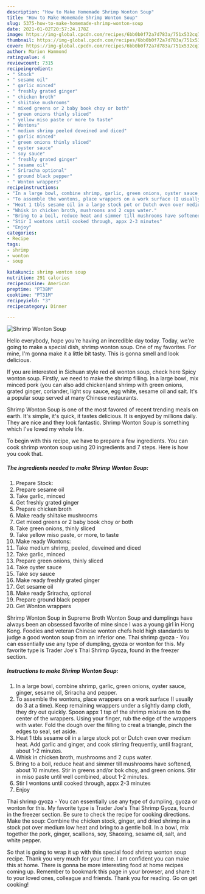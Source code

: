 ```yaml
---
description: "How to Make Homemade Shrimp Wonton Soup"
title: "How to Make Homemade Shrimp Wonton Soup"
slug: 5375-how-to-make-homemade-shrimp-wonton-soup
date: 2021-01-02T20:57:24.178Z
image: https://img-global.cpcdn.com/recipes/6bb0b0f72a7d783a/751x532cq70/shrimp-wonton-soup-recipe-main-photo.jpg
thumbnail: https://img-global.cpcdn.com/recipes/6bb0b0f72a7d783a/751x532cq70/shrimp-wonton-soup-recipe-main-photo.jpg
cover: https://img-global.cpcdn.com/recipes/6bb0b0f72a7d783a/751x532cq70/shrimp-wonton-soup-recipe-main-photo.jpg
author: Marion Hammond
ratingvalue: 4
reviewcount: 7315
recipeingredient:
- " Stock"
- " sesame oil"
- " garlic minced"
- " freshly grated ginger"
- " chicken broth"
- " shiitake mushrooms"
- " mixed greens or 2 baby book choy or both"
- " green onions thinly sliced"
- " yellow miso paste or more to taste"
- " Wontons"
- " medium shrimp peeled deveined and diced"
- " garlic minced"
- " green onions thinly sliced"
- " oyster sauce"
- " soy sauce"
- " freshly grated ginger"
- " sesame oil"
- " Sriracha optional"
- " ground black pepper"
- " Wonton wrappers"
recipeinstructions:
- "In a large bowl, combine shrimp, garlic, green onions, oyster sauce, ginger, sesame oil, Sriracha and pepper."
- "To assemble the wontons, place wrappers on a work surface (I usually do 3 at a time). Keep remaining wrappers under a slightly damp cloth, they dry out quickly. Spoon appx 1 tsp of the shrimp mixture on to the center of the wrappers. Using your finger, rub the edge of the wrappers with water. Fold the dough over the filling to creat a triangle, pinch the edges to seal, set aside."
- "Heat 1 tbls sesame oil in a large stock pot or Dutch oven over medium heat. Add garlic and ginger, and cook stirring frequently, until fragrant, about 1-2 minutes."
- "Whisk in chicken broth, mushrooms and 2 cups water."
- "Bring to a boil, reduce heat and simmer till mushrooms have softened, about 10 minutes. Stir in greens and/or bok choy, and green onions. Stir in miso paste until well combined, about 1-2 minutes."
- "Stir I wontons until cooked through, appx 2-3 minutes"
- "Enjoy"
categories:
- Recipe
tags:
- shrimp
- wonton
- soup

katakunci: shrimp wonton soup 
nutrition: 291 calories
recipecuisine: American
preptime: "PT38M"
cooktime: "PT31M"
recipeyield: "3"
recipecategory: Dinner

---
```



![Shrimp Wonton Soup](https://img-global.cpcdn.com/recipes/6bb0b0f72a7d783a/751x532cq70/shrimp-wonton-soup-recipe-main-photo.jpg)

Hello everybody, hope you're having an incredible day today. Today, we're going to make a special dish, shrimp wonton soup. One of my favorites. For mine, I'm gonna make it a little bit tasty. This is gonna smell and look delicious.

If you are interested in Sichuan style red oil wonton soup, check here Spicy wonton soup. Firstly, we need to make the shrimp filling. In a large bowl, mix minced pork (you can also add chicken)and shrimp with green onions, grated ginger, coriander, light soy sauce, egg white, sesame oil and salt. It&#39;s a popular soup served at many Chinese restaurants.

Shrimp Wonton Soup is one of the most favored of recent trending meals on earth. It's simple, it's quick, it tastes delicious. It is enjoyed by millions daily. They are nice and they look fantastic. Shrimp Wonton Soup is something which I've loved my whole life.


To begin with this recipe, we have to prepare a few ingredients. You can cook shrimp wonton soup using 20 ingredients and 7 steps. Here is how you cook that.

<!--inarticleads1-->

##### The ingredients needed to make Shrimp Wonton Soup:

1. Prepare  Stock:
1. Prepare  sesame oil
1. Take  garlic, minced
1. Get  freshly grated ginger
1. Prepare  chicken broth
1. Make ready  shiitake mushrooms
1. Get  mixed greens or 2 baby book choy or both
1. Take  green onions, thinly sliced
1. Take  yellow miso paste, or more, to taste
1. Make ready  Wontons:
1. Take  medium shrimp, peeled, deveined and diced
1. Take  garlic, minced
1. Prepare  green onions, thinly sliced
1. Take  oyster sauce
1. Take  soy sauce
1. Make ready  freshly grated ginger
1. Get  sesame oil
1. Make ready  Sriracha, optional
1. Prepare  ground black pepper
1. Get  Wonton wrappers


Shrimp Wonton Soup in Supreme Broth Wonton Soup and dumplings have always been an obsessed favorite of mine since I was a young girl in Hong Kong. Foodies and veteran Chinese wonton chefs hold high standards to judge a good wonton soup from an inferior one. Thai shrimp gyoza - You can essentially use any type of dumpling, gyoza or wonton for this. My favorite type is Trader Joe&#39;s Thai Shrimp Gyoza, found in the freezer section. 

<!--inarticleads2-->

##### Instructions to make Shrimp Wonton Soup:

1. In a large bowl, combine shrimp, garlic, green onions, oyster sauce, ginger, sesame oil, Sriracha and pepper.
1. To assemble the wontons, place wrappers on a work surface (I usually do 3 at a time). Keep remaining wrappers under a slightly damp cloth, they dry out quickly. Spoon appx 1 tsp of the shrimp mixture on to the center of the wrappers. Using your finger, rub the edge of the wrappers with water. Fold the dough over the filling to creat a triangle, pinch the edges to seal, set aside.
1. Heat 1 tbls sesame oil in a large stock pot or Dutch oven over medium heat. Add garlic and ginger, and cook stirring frequently, until fragrant, about 1-2 minutes.
1. Whisk in chicken broth, mushrooms and 2 cups water.
1. Bring to a boil, reduce heat and simmer till mushrooms have softened, about 10 minutes. Stir in greens and/or bok choy, and green onions. Stir in miso paste until well combined, about 1-2 minutes.
1. Stir I wontons until cooked through, appx 2-3 minutes
1. Enjoy


Thai shrimp gyoza - You can essentially use any type of dumpling, gyoza or wonton for this. My favorite type is Trader Joe&#39;s Thai Shrimp Gyoza, found in the freezer section. Be sure to check the recipe for cooking directions. Make the soup: Combine the chicken stock, ginger, and dried shrimp in a stock pot over medium low heat and bring to a gentle boil. In a bowl, mix together the pork, ginger, scallions, soy, Shaoxing, sesame oil, salt, and white pepper. 

So that is going to wrap it up with this special food shrimp wonton soup recipe. Thank you very much for your time. I am confident you can make this at home. There is gonna be more interesting food at home recipes coming up. Remember to bookmark this page in your browser, and share it to your loved ones, colleague and friends. Thank you for reading. Go on get cooking!

